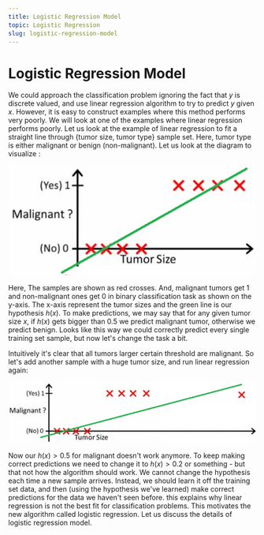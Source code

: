 ```yaml
---
title: Logistic Regression Model
topic: Logistic Regression
slug: logistic-regression-model
---
```


# Logistic Regression Model

We could approach the classification problem ignoring the fact that $y$ is discrete valued, and use linear regression algorithm to try to predict $y$ given $x$. However, it is easy to construct examples where this method performs very poorly. We will look at one of the examples where linear regression performs poorly. Let us look at the example of linear regression to fit a straight line through {tumor size, tumor type} sample set. Here, tumor type is either malignant or benign (non-malignant). 
Let us look at the diagram to visualize : 

![Linear-Regression-Tumor-Plot](./images/linear-regression-for-classification-example.png)

Here, The samples are shown as red crosses. And, malignant tumors get 1 and non-malignant ones get 0 in binary classification task as shown on the y-axis. The x-axis represent the tumor sizes and the green line is our hypothesis $h(x)$. To make predictions, we may say that for any given tumor size $x$, if $h(x)$ gets bigger than 0.5 we predict malignant tumor, otherwise we predict benign. Looks like this way we could correctly predict every single training set sample, but now let's change the task a bit.

Intuitively it's clear that all tumors larger certain threshold are malignant. So let's add another sample with a huge tumor size, and run linear regression again:
 
![Linear-Regression-Tumor-Plot](./images/linear-regression-for-classification-not-working-example.png)

Now our $h(x) > 0.5$ for malignant doesn't work anymore. To keep making correct predictions we need to change it to $h(x) > 0.2$ or something - but that not how the algorithm should work. We cannot change the hypothesis each time a new sample arrives. Instead, we should learn it off the training set data, and then (using the hypothesis we've learned) make correct predictions for the data we haven't seen before. this explains why linear regression is not the best fit for classification problems. This motivates the new algorithm called logistic regression. Let us discuss the details of logistic regression model.
